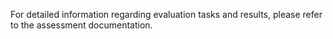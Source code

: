 For detailed information regarding evaluation tasks and results, please refer to the assessment documentation.
